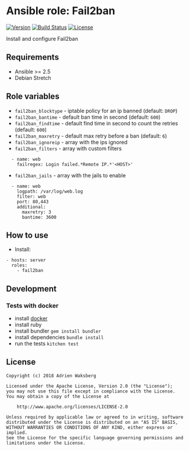 # Ansible role: Fail2ban
[![Version](https://img.shields.io/badge/latest_version-1.1.0-green.svg)](https://git.yaegashi.fr/nishiki/ansible-role-fail2ban/releases)
[![Build Status](https://travis-ci.org/nishiki/ansible-role-fail2ban.svg?branch=master)](https://travis-ci.org/nishiki/ansible-role-fail2ban)
[![License](https://img.shields.io/badge/license-Apache--2.0-blue.svg)](https://git.yaegashi.fr/nishiki/ansible-role-fail2ban/src/branch/master/LICENSE)

Install and configure Fail2ban

## Requirements

* Ansible >= 2.5
* Debian Stretch

## Role variables

* `fail2ban_blocktype` - iptable policy for an ip banned (default: `DROP`)
* `fail2ban_bantime` - default ban time in second (default: `600`)
* `fail2ban_findtime` - default find time in second to count the retries (default: `600`)
* `fail2ban_maxretry` - default max retry before a ban (default: `6`)
* `fail2ban_ignoreip` - array with the ips ignored
* `fail2ban_filters` - array with custom filters

```
  - name: web
    failregex: Login failed.*Remote IP.*'<HOST>' 
```

* `fail2ban_jails` -  array with the jails to enable

```
  - name: web
    logpath: /var/log/web.log
    filter: web
    port: 80,443
    additional:
      maxretry: 3
      bantime: 3600
```

## How to use

 * Install:

```
- hosts: server
  roles:
    - fail2ban
```

## Development
### Tests with docker

* install [docker](https://docs.docker.com/engine/installation/)
* install ruby
* install bundler `gem install bundler`
* install dependencies `bundle install`
* run the tests `kitchen test`

## License

```
Copyright (c) 2018 Adrien Waksberg

Licensed under the Apache License, Version 2.0 (the "License");
you may not use this file except in compliance with the License.
You may obtain a copy of the License at

    http://www.apache.org/licenses/LICENSE-2.0

Unless required by applicable law or agreed to in writing, software
distributed under the License is distributed on an "AS IS" BASIS,
WITHOUT WARRANTIES OR CONDITIONS OF ANY KIND, either express or implied.
See the License for the specific language governing permissions and
limitations under the License.
```

